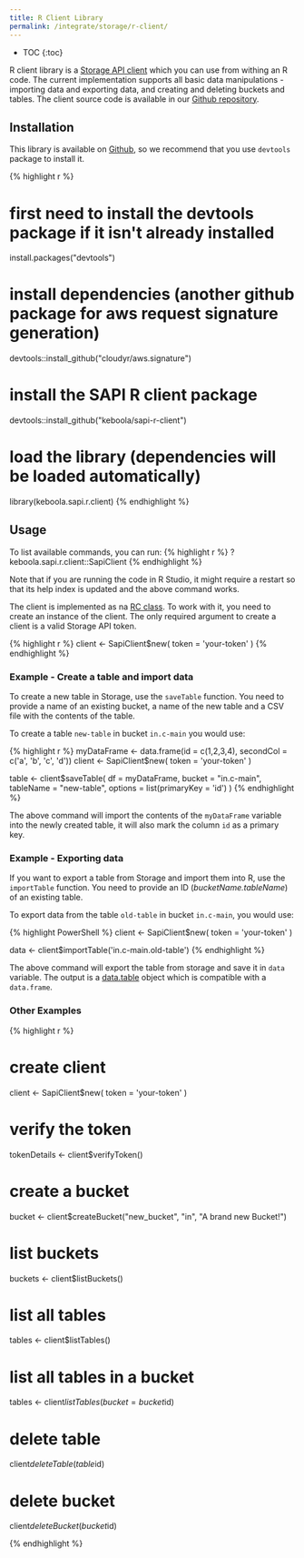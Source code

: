 ```yaml
---
title: R Client Library
permalink: /integrate/storage/r-client/
---
```


* TOC
{:toc}

R client library is a [Storage API client](http://docs.keboola.apiary.io/) which you can use from 
withing an R code. The current implementation supports all basic data manipulations - 
importing data and exporting data, and creating and deleting buckets and tables.
The client source code is available in our [Github repository](https://github.com/keboola/sapi-r-client).

## Installation
This library is available on [Github](https://github.com/keboola/sapi-r-client), so we 
recommend that you use `devtools` package to install it.

{% highlight r %}
# first need to install the devtools package if it isn't already installed
install.packages("devtools")

# install dependencies (another github package for aws request signature generation)
devtools::install_github("cloudyr/aws.signature")

# install the SAPI R client package
devtools::install_github("keboola/sapi-r-client")

# load the library (dependencies will be loaded automatically)
library(keboola.sapi.r.client)
{% endhighlight %}

## Usage
To list available commands, you can run:
{% highlight r %}
?keboola.sapi.r.client::SapiClient
{% endhighlight %}

Note that if you are running the code in R Studio, it might require a restart so that its help index is updated 
and the above command works. 

The client is implemented as na [RC class](http://adv-r.had.co.nz/R5.html/). To work with it, you
need to create an instance of the client.
The only required argument to create a client is a valid Storage API token.

{% highlight r %}
client <- SapiClient$new(
    token = 'your-token'
)
{% endhighlight %}

### Example - Create a table and import data
To create a new table in Storage, use the `saveTable` function. You need to provide a name of an 
existing bucket, a name of the new table and a CSV file with the contents of the table.

To create a table `new-table` in bucket `in.c-main` you would use:

{% highlight r %}
myDataFrame <- data.frame(id = c(1,2,3,4), secondCol = c('a', 'b', 'c', 'd')) 
client <- SapiClient$new(
    token = 'your-token'
)

table <- client$saveTable(
    df = myDataFrame, 
    bucket = "in.c-main", 
    tableName = "new-table", 
    options = list(primaryKey = 'id')
)
{% endhighlight %}

The above command will import the contents of the `myDataFrame` variable into the newly created table, it will
also mark the column `id` as a primary key.

### Example - Exporting data
If you want to export a table from Storage and import them into R, use the `importTable` function. You need to provide
an ID (*bucketName.tableName*) of an existing table.

To export data from the table `old-table` in bucket `in.c-main`, you would use:

{% highlight PowerShell %}
client <- SapiClient$new(
  token = 'your-token'
)

data <- client$importTable('in.c-main.old-table')
{% endhighlight %}

The above command will export the table from storage and save it in `data` variable. The output is 
a [data.table](https://cran.r-project.org/web/packages/data.table/index.html) object which is 
compatible with a `data.frame`.

### Other Examples

{% highlight r %}
# create client
client <- SapiClient$new(
    token = 'your-token'
)

# verify the token
tokenDetails <- client$verifyToken()

# create a bucket
bucket <- client$createBucket("new_bucket", "in", "A brand new Bucket!")

# list buckets
buckets <- client$listBuckets()

# list all tables
tables <- client$listTables()

# list all tables in a bucket
tables <- client$listTables(bucket = bucket$id)

# delete table
client$deleteTable(table$id)

# delete bucket
client$deleteBucket(bucket$id)

{% endhighlight %}
